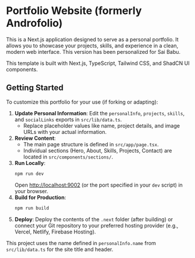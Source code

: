 # Portfolio Website (formerly Androfolio)

This is a Next.js application designed to serve as a personal portfolio. It allows you to showcase your projects, skills, and experience in a clean, modern web interface. This version has been personalized for Sai Babu.

This template is built with Next.js, TypeScript, Tailwind CSS, and ShadCN UI components.

## Getting Started

To customize this portfolio for your use (if forking or adapting):

1.  **Update Personal Information**: Edit the `personalInfo`, `projects`, `skills`, and `socialLinks` exports in `src/lib/data.ts`.
    *   Replace placeholder values like name, project details, and image URLs with your actual information.
2.  **Review Content**: 
    *   The main page structure is defined in `src/app/page.tsx`.
    *   Individual sections (Hero, About, Skills, Projects, Contact) are located in `src/components/sections/`.
3.  **Run Locally**: 
    ```bash
    npm run dev
    ```
    Open [http://localhost:9002](http://localhost:9002) (or the port specified in your `dev` script) in your browser.
4.  **Build for Production**:
    ```bash
    npm run build
    ```
5.  **Deploy**: Deploy the contents of the `.next` folder (after building) or connect your Git repository to your preferred hosting provider (e.g., Vercel, Netlify, Firebase Hosting).

This project uses the name defined in `personalInfo.name` from `src/lib/data.ts` for the site title and header.
```